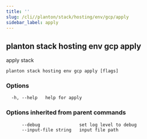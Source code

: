 ```yaml
---
title: ''
slug: /cli//planton/stack/hosting/env/gcp/apply
sidebar_label: apply
---
```

## planton stack hosting env gcp apply

apply stack

```
planton stack hosting env gcp apply [flags]
```

### Options

```
  -h, --help   help for apply
```

### Options inherited from parent commands

```
      --debug               set log level to debug
      --input-file string   input file path
```

